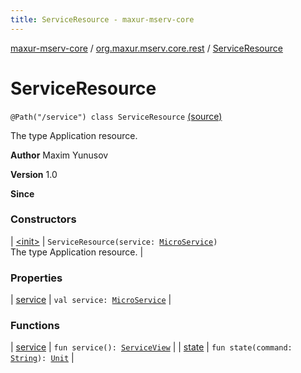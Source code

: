 ```yaml
---
title: ServiceResource - maxur-mserv-core
---
```


[maxur-mserv-core](../../index.html) / [org.maxur.mserv.core.rest](../index.html) / [ServiceResource](.)

# ServiceResource

`@Path("/service") class ServiceResource` [(source)](https://github.com/myunusov/maxur-mserv/tree/master/maxur-mserv-core/src/main/kotlin/org/maxur/mserv/core/rest/ServiceResource.kt#L23)

The type Application resource.

**Author**
Maxim Yunusov

**Version**
1.0

**Since**

### Constructors

| [&lt;init&gt;](-init-.html) | `ServiceResource(service: `[`MicroService`](../../org.maxur.mserv.core/-micro-service/index.html)`)`<br>The type Application resource. |

### Properties

| [service](service.html) | `val service: `[`MicroService`](../../org.maxur.mserv.core/-micro-service/index.html) |

### Functions

| [service](service.html) | `fun service(): `[`ServiceView`](../-service-view/index.html) |
| [state](state.html) | `fun state(command: `[`String`](https://kotlinlang.org/api/latest/jvm/stdlib/kotlin/-string/index.html)`): `[`Unit`](https://kotlinlang.org/api/latest/jvm/stdlib/kotlin/-unit/index.html) |

